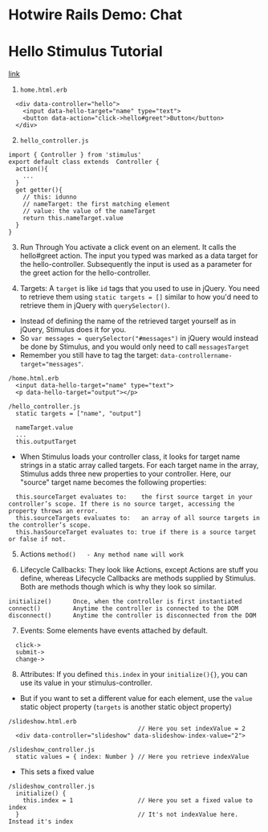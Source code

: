 # Hotwire Rails Demo: Chat

# Hello Stimulus Tutorial
[link](https://stimulus.hotwire.dev/handbook/hello-stimulus)
1. `home.html.erb`
```
  <div data-controller="hello">
    <input data-hello-target="name" type="text">
    <button data-action="click->hello#greet">Button</button>
  </div>
```

2. `hello_controller.js`
```
import { Controller } from 'stimulus'
export default class extends  Controller {
  action(){
    ...
  }
  get getter(){
    // this: idunno 
    // nameTarget: the first matching element
    // value: the value of the nameTarget
    return this.nameTarget.value
  }
}
```


3. Run Through
You activate a click event on an element. It calls the hello#greet action. The input you typed was marked as a data target for the hello-controller. Subsequently the input is used as a parameter for the greet action for the hello-controller. 


4. Targets: A `target` is like `id` tags that you used to use in jQuery. You need to retrieve them using `static targets = []` similar to how you'd need to retrieve them in jQuery with `querySelector()`. 
* Instead of defining the name of the retrieved target yourself as in jQuery, Stimulus does it for you. 
* So `var messages = querySelector("#messages")` in jQuery would instead be done by Stimulus, and you would only need to call `messagesTarget` 
* Remember you still have to tag the target: `data-controllername-target="messages"`.

```
/home.html.erb
  <input data-hello-target="name" type="text">
  <p data-hello-target="output"></p>

/hello_controller.js
  static targets = ["name", "output"]

  nameTarget.value
  ...
  this.outputTarget
```
* When Stimulus loads your controller class, it looks for target name strings in a static array called targets. For each target name in the array, Stimulus adds three new properties to your controller. Here, our "source" target name becomes the following properties:

```
  this.sourceTarget evaluates to:    the first source target in your controller’s scope. If there is no source target, accessing the property throws an error.
  this.sourceTargets evaluates to:   an array of all source targets in the controller’s scope.
  this.hasSourceTarget evaluates to: true if there is a source target or false if not.
```


5. Actions `method()   - Any method name will work` 

6. Lifecycle Callbacks: They look like Actions, except Actions are stuff you define, whereas Lifecycle Callbacks are methods supplied by Stimulus. Both are methods though which is why they look so similar.
```
initialize()	  Once, when the controller is first instantiated
connect()	      Anytime the controller is connected to the DOM
disconnect()	  Anytime the controller is disconnected from the DOM
```


7. Events: Some elements have events attached by default. 
```
  click->
  submit->
  change->
```


8. Attributes: If you defined `this.index` in your `initialize(){}`, you can use its value in your stimulus-controller.

* But if you want to set a different value for each element, use the `value` static object property (`targets` is another static object property)

```
/slideshow.html.erb
                                    // Here you set indexValue = 2
  <div data-controller="slideshow" data-slideshow-index-value="2"> 

/slideshow_controller.js
  static values = { index: Number } // Here you retrieve indexValue
```

* This sets a fixed value
```
/slideshow_controller.js
  initialize() {
    this.index = 1                  // Here you set a fixed value to index
  }                                 // It's not indexValue here. Instead it's index
```












